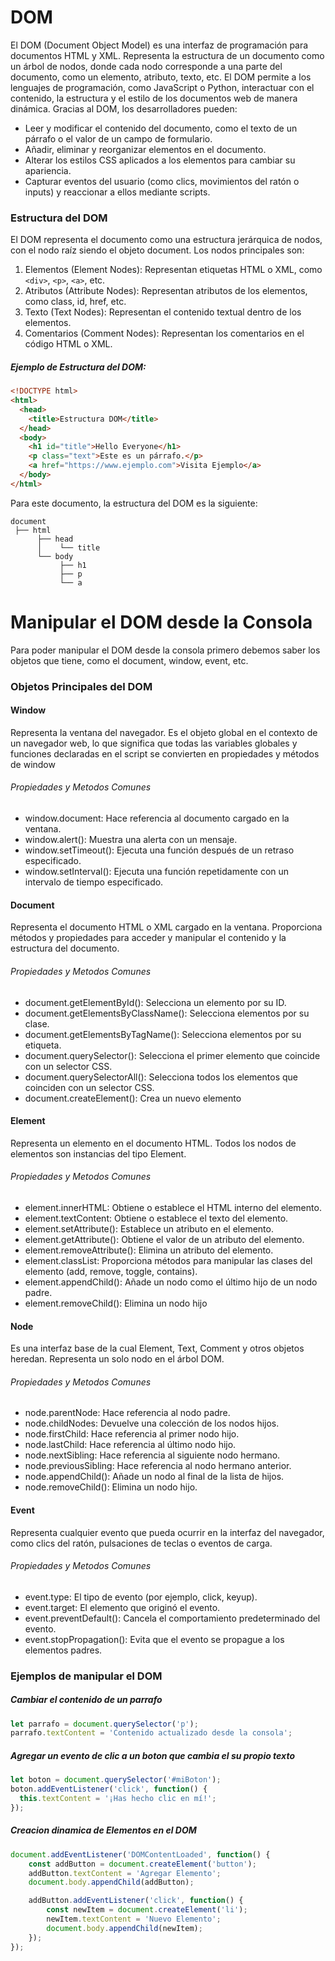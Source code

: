 # DOM
El DOM (Document Object Model) es una interfaz de programación para documentos HTML y XML. Representa la estructura de un documento como un árbol de nodos, donde cada nodo corresponde a una parte del documento, como un elemento, atributo, texto, etc.
El DOM permite a los lenguajes de programación, como JavaScript o Python, interactuar con el contenido, la estructura y el estilo de los documentos web de manera dinámica. Gracias al DOM, los desarrolladores pueden:

- Leer y modificar el contenido del documento, como el texto de un párrafo o el valor de un campo de formulario.
- Añadir, eliminar y reorganizar elementos en el documento.
- Alterar los estilos CSS aplicados a los elementos para cambiar su apariencia.
- Capturar eventos del usuario (como clics, movimientos del ratón o inputs) y reaccionar a ellos mediante scripts.

### Estructura del DOM

El DOM representa el documento como una estructura jerárquica de nodos, con el nodo raíz siendo el objeto document. Los nodos principales son:

1. Elementos (Element Nodes): Representan etiquetas HTML o XML, como `<div>`, `<p>`, `<a>`, etc.
2. Atributos (Attribute Nodes): Representan atributos de los elementos, como class, id, href, etc.
3. Texto (Text Nodes): Representan el contenido textual dentro de los elementos.
4. Comentarios (Comment Nodes): Representan los comentarios en el código HTML o XML.


##### Ejemplo de Estructura del DOM:

```html
<!DOCTYPE html>
<html>
  <head>
    <title>Estructura DOM</title>
  </head>
  <body>
    <h1 id="title">Hello Everyone</h1>
    <p class="text">Este es un párrafo.</p>
    <a href="https://www.ejemplo.com">Visita Ejemplo</a>
  </body>
</html>
```

Para este documento, la estructura del DOM es la siguiente:

```less
document
 ├── html
      ├── head
      │    └── title
      └── body
           ├── h1
           ├── p
           └── a
```


# Manipular el DOM desde la Consola

Para poder manipular el DOM desde la consola primero debemos saber los objetos que tiene, como el document, window, event, etc.


### Objetos Principales del DOM

#### Window

Representa la ventana del navegador. Es el objeto global en el contexto de un navegador web, lo que significa que todas las variables globales y funciones declaradas en el script se convierten en propiedades y métodos de window

###### Propiedades y Metodos Comunes

- window.document: Hace referencia al documento cargado en la ventana.
- window.alert(): Muestra una alerta con un mensaje.
- window.setTimeout(): Ejecuta una función después de un retraso especificado.
- window.setInterval(): Ejecuta una función repetidamente con un intervalo de tiempo especificado.

#### Document

Representa el documento HTML o XML cargado en la ventana. Proporciona métodos y propiedades para acceder y manipular el contenido y la estructura del documento.

###### Propiedades y Metodos Comunes

- document.getElementById(): Selecciona un elemento por su ID.
- document.getElementsByClassName(): Selecciona elementos por su clase.
- document.getElementsByTagName(): Selecciona elementos por su etiqueta.
- document.querySelector(): Selecciona el primer elemento que coincide con un selector CSS.
- document.querySelectorAll(): Selecciona todos los elementos que coinciden con un selector CSS.
- document.createElement(): Crea un nuevo elemento

#### Element

Representa un elemento en el documento HTML. Todos los nodos de elementos son instancias del tipo Element.

###### Propiedades y Metodos Comunes

- element.innerHTML: Obtiene o establece el HTML interno del elemento.
- element.textContent: Obtiene o establece el texto del elemento.
- element.setAttribute(): Establece un atributo en el elemento.
- element.getAttribute(): Obtiene el valor de un atributo del elemento.
- element.removeAttribute(): Elimina un atributo del elemento.
- element.classList: Proporciona métodos para manipular las clases del elemento (add, remove, toggle, contains).
- element.appendChild(): Añade un nodo como el último hijo de un nodo padre.
- element.removeChild(): Elimina un nodo hijo

#### Node

Es una interfaz base de la cual Element, Text, Comment y otros objetos heredan. Representa un solo nodo en el árbol DOM.

###### Propiedades y Metodos Comunes

- node.parentNode: Hace referencia al nodo padre.
- node.childNodes: Devuelve una colección de los nodos hijos.
- node.firstChild: Hace referencia al primer nodo hijo.
- node.lastChild: Hace referencia al último nodo hijo.
- node.nextSibling: Hace referencia al siguiente nodo hermano.
- node.previousSibling: Hace referencia al nodo hermano anterior.
- node.appendChild(): Añade un nodo al final de la lista de hijos.
- node.removeChild(): Elimina un nodo hijo.

#### Event

Representa cualquier evento que pueda ocurrir en la interfaz del navegador, como clics del ratón, pulsaciones de teclas o eventos de carga.

###### Propiedades y Metodos Comunes

- event.type: El tipo de evento (por ejemplo, click, keyup).
- event.target: El elemento que originó el evento.
- event.preventDefault(): Cancela el comportamiento predeterminado del evento.
- event.stopPropagation(): Evita que el evento se propague a los elementos padres.

### Ejemplos de manipular el DOM

##### Cambiar el contenido de un parrafo

```javascript
let parrafo = document.querySelector('p');
parrafo.textContent = 'Contenido actualizado desde la consola';
```

##### Agregar un evento de clic a un boton que cambia el su propio texto

```javascript
let boton = document.querySelector('#miBoton');
boton.addEventListener('click', function() {
  this.textContent = '¡Has hecho clic en mí!';
});
```

##### Creacion dinamica de Elementos en el DOM

```javascript
document.addEventListener('DOMContentLoaded', function() {
    const addButton = document.createElement('button');
    addButton.textContent = 'Agregar Elemento';
    document.body.appendChild(addButton);

    addButton.addEventListener('click', function() {
        const newItem = document.createElement('li');
        newItem.textContent = 'Nuevo Elemento';
        document.body.appendChild(newItem);
    });
});
```
